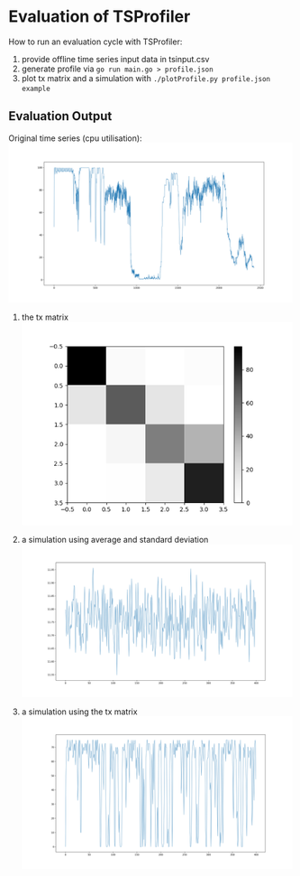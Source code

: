 # Evaluation of TSProfiler

How to run an evaluation cycle with TSProfiler:

1. provide offline time series input data in tsinput.csv
2. generate profile via `go run main.go > profile.json`
3. plot tx matrix and a simulation with `./plotProfile.py profile.json example`

## Evaluation Output

Original time series (cpu utilisation):
![Example: original utilisation from tsinput.csv](./tsplot-original.png)

1. the tx matrix
![Example: TX Matrix from tsinput.csv](./txplot.png)

2. a simulation using average and standard deviation
![Example: simulation with avg and stddev](./tsplot-avg.png)

3. a simulation using the tx matrix
![Example: simulation with tx matrix](./tsplot-tx.png)